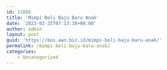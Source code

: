 ```yaml
---
id: 11866
title: 'Mimpi Beli Baju Baru Anak'
date: '2023-02-25T07:13:38+00:00'
author: admin
layout: post
guid: 'https://bos.awn.biz.id/mimpi-beli-baju-baru-anak/'
permalink: /mimpi-beli-baju-baru-anak/
categories:
    - Uncategorized
---
```


